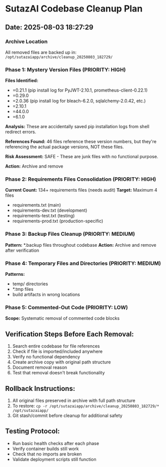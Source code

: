 # SutazAI Codebase Cleanup Plan
## Date: 2025-08-03 18:27:29

### Archive Location
All removed files are backed up in: `/opt/sutazaiapp/archive/cleanup_20250803_182729/`

### Phase 1: Mystery Version Files (PRIORITY: HIGH)
**Files Identified:**
- =0.21.1 (pip install log for PyJWT-2.10.1, prometheus-client-0.22.1)
- =0.29.0
- =2.0.36 (pip install log for bleach-6.2.0, sqlalchemy-2.0.42, etc.)
- =2.10.1
- =44.0.0
- =6.1.0

**Analysis:** These are accidentally saved pip installation logs from shell redirect errors.

**References Found:** 46 files reference these version numbers, but they're referencing the actual package versions, NOT these files.

**Risk Assessment:** SAFE - These are junk files with no functional purpose.

**Action:** Archive and remove

### Phase 2: Requirements Files Consolidation (PRIORITY: HIGH)
**Current Count:** 134+ requirements files (needs audit)
**Target:** Maximum 4 files
- requirements.txt (main)
- requirements-dev.txt (development)
- requirements-test.txt (testing)
- requirements-prod.txt (production-specific)

### Phase 3: Backup Files Cleanup (PRIORITY: MEDIUM)
**Pattern:** *.backup files throughout codebase
**Action:** Archive and remove after verification

### Phase 4: Temporary Files and Directories (PRIORITY: MEDIUM)
**Patterns:**
- temp/ directories
- *.tmp files
- build artifacts in wrong locations

### Phase 5: Commented-Out Code (PRIORITY: LOW)
**Scope:** Systematic removal of commented code blocks

## Verification Steps Before Each Removal:
1. Search entire codebase for file references
2. Check if file is imported/included anywhere
3. Verify no functional dependency
4. Create archive copy with original path structure
5. Document removal reason
6. Test that removal doesn't break functionality

## Rollback Instructions:
1. All original files preserved in archive with full path structure
2. To restore: `cp -r /opt/sutazaiapp/archive/cleanup_20250803_182729/* /opt/sutazaiapp/`
3. Git stash/commit before cleanup for additional safety

## Testing Protocol:
- Run basic health checks after each phase
- Verify container builds still work
- Check that no imports are broken
- Validate deployment scripts still function